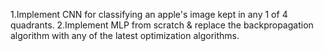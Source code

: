 1.Implement CNN for classifying an apple's image kept in any 1 of 4 quadrants.
2.Implement MLP from scratch & replace the backpropagation algorithm with any of the latest optimization algorithms.
